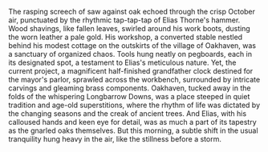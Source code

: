 The rasping screech of saw against oak echoed through the crisp October air, punctuated by the rhythmic tap-tap-tap of Elias Thorne's hammer. Wood shavings, like fallen leaves, swirled around his work boots, dusting the worn leather a pale gold. His workshop, a converted stable nestled behind his modest cottage on the outskirts of the village of Oakhaven, was a sanctuary of organized chaos.  Tools hung neatly on pegboards, each in its designated spot, a testament to Elias's meticulous nature.  Yet, the current project, a magnificent half-finished grandfather clock destined for the mayor's parlor, sprawled across the workbench, surrounded by intricate carvings and gleaming brass components. Oakhaven, tucked away in the folds of the whispering Longbarrow Downs, was a place steeped in quiet tradition and age-old superstitions, where the rhythm of life was dictated by the changing seasons and the creak of ancient trees.  And Elias, with his calloused hands and keen eye for detail, was as much a part of its tapestry as the gnarled oaks themselves. But this morning, a subtle shift in the usual tranquility hung heavy in the air, like the stillness before a storm.
